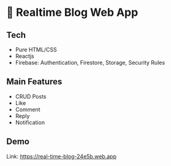 # 👋 Realtime Blog Web App

## Tech
- Pure HTML/CSS
- Reactjs
- Firebase: Authentication, Firestore, Storage, Security Rules

## Main Features
- CRUD Posts
- Like
- Comment
- Reply
- Notification

## Demo
Link: https://real-time-blog-24e5b.web.app


